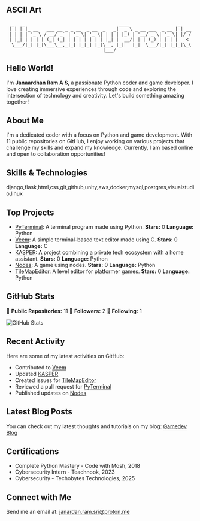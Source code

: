 ## ASCII Art

```
  _   _                                   ____                  _    
 | | | |_ __   ___ __ _ _ __  _ __  _   _|  _ \ _ __ ___  _ __ | | __
 | | | | '_ \ / __/ _` | '_ \| '_ \| | | | |_) | '__/ _ \| '_ \| |/ /
 | |_| | | | | (_| (_| | | | | | | | |_| |  __/| | | (_) | | | |   < 
  \___/|_| |_|\___\__,_|_| |_|_| |_|\__, |_|   |_|  \___/|_| |_|_|\_\
                                    |___/                            
```

## Hello World!

I'm **Janaardhan Ram A S**, a passionate Python coder and game developer. I love creating immersive experiences through code and exploring the intersection of technology and creativity. Let's build something amazing together!

## About Me

I'm a dedicated coder with a focus on Python and game development. With 11 public repositories on GitHub, I enjoy working on various projects that challenge my skills and expand my knowledge. Currently, I am based online and open to collaboration opportunities!

## Skills & Technologies

django,flask,html,css,git,github,unity,aws,docker,mysql,postgres,visualstudio,linux

## Top Projects

- [PyTerminal](https://github.com/UncannyPronk/PyTerminal): A terminal program made using Python. **Stars:** 0 **Language:** Python
- [Veem](https://github.com/UncannyPronk/Veem): A simple terminal-based text editor made using C. **Stars:** 0 **Language:** C
- [KASPER](https://github.com/UncannyPronk/KASPER): A project combining a private tech ecosystem with a home assistant. **Stars:** 0 **Language:** Python
- [Nodes](https://github.com/UncannyPronk/Nodes): A game using nodes. **Stars:** 0 **Language:** Python
- [TileMapEditor](https://github.com/UncannyPronk/TileMapEditor): A level editor for platformer games. **Stars:** 0 **Language:** Python

## GitHub Stats

🌟 **Public Repositories:** 11
👥 **Followers:** 2
👤 **Following:** 1

![GitHub Stats](https://github-readme-stats.vercel.app/api?username=UncannyPronk&show_icons=true&theme=radical)

## Recent Activity

Here are some of my latest activities on GitHub:
- Contributed to [Veem](https://github.com/UncannyPronk/Veem)
- Updated [KASPER](https://github.com/UncannyPronk/KASPER)
- Created issues for [TileMapEditor](https://github.com/UncannyPronk/TileMapEditor)
- Reviewed a pull request for [PyTerminal](https://github.com/UncannyPronk/PyTerminal)
- Published updates on [Nodes](https://github.com/UncannyPronk/Nodes)

## Latest Blog Posts

You can check out my latest thoughts and tutorials on my blog: [Gamedev Blog](https://uncannypronk.itch.io)

## Certifications

- Complete Python Mastery - Code with Mosh, 2018
- Cybersecurity Intern - Teachnook, 2023
- Cybersecurity - Techobytes Technologies, 2025

## Connect with Me

Send me an email at: janardan.ram.sri@proton.me
